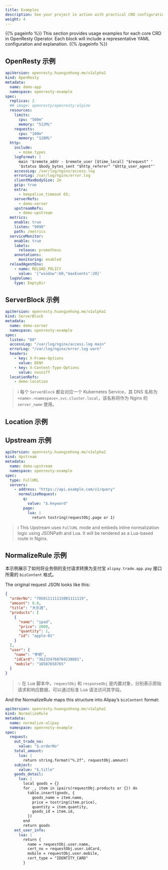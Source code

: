 ```yaml
---
title: Examples
description: See your project in action with practical CRD configurations.
weight: 4
---
```


{{% pageinfo %}}
This section provides usage examples for each core CRD in OpenResty Operator.
Each block will include a representative YAML configuration and explanation.
{{% /pageinfo %}}

## OpenResty 示例

```yaml
apiVersion: openresty.huangzehong.me/v1alpha1
kind: OpenResty
metadata:
  name: demo-app
  namespace: openresty-example
spec:
  replicas: 2
  ## image: openresty/openresty:alpine
  resources:
    limits:
      cpu: "500m"
      memory: "512Mi"
    requests:
      cpu: "100m"
      memory: "128Mi"
  http:
    include:
      - mime.types
    logFormat: |
      main '$remote_addr - $remote_user [$time_local] "$request" '
      '$status $body_bytes_sent "$http_referer" "$http_user_agent"'
    accessLog: /var/log/nginx/access.log
    errorLog: /var/log/nginx/error.log
    clientMaxBodySize: 2m
    gzip: true
    extra:
      - keepalive_timeout 65;
    serverRefs:
      - demo-server
    upstreamRefs:
      - demo-upstream
  metrics:
    enable: true
    listen: "9090"
    path: /metrics
  serviceMonitor:
    enable: true
    labels:
      release: prometheus
    annotations:
      monitoring: enabled
  reloadAgentEnv:
    - name: RELOAD_POLICY
      value: '{"window":60,"maxEvents":20}'
  logVolume:
    type: EmptyDir
```

## ServerBlock 示例

```yaml
apiVersion: openresty.huangzehong.me/v1alpha1
kind: ServerBlock
metadata:
  name: demo-server
  namespace: openresty-example
spec:
  listen: "80"
  accessLog: "/var/log/nginx/access.log main"
  errorLog: "/var/log/nginx/error.log warn"
  headers:
    - key: X-Frame-Options
      value: DENY
    - key: X-Content-Type-Options
      value: nosniff
  locationRefs:
    - demo-location
```

> ℹ️ 每个 `ServerBlock` 都会对应一个 Kubernetes Service，其 DNS 名称为 `<name>.<namespace>.svc.cluster.local`，该名称将作为 Nginx 的 `server_name` 使用。


## Location 示例


## Upstream 示例

```yaml
apiVersion: openresty.huangzehong.me/v1alpha1
kind: Upstream
metadata:
  name: demo-upstream
  namespace: openresty-example
spec:
  type: FullURL
  servers:
    - address: "https://api.example.com/v1/query"
      normalizeRequest:
        q:
          value: "$.keyword"
        page:
          lua: |
            return tostring(requestObj.page or 1)
```

> ℹ️ This Upstream uses `FullURL` mode and embeds inline normalization logic using JSONPath and Lua. It will be rendered as a Lua-based route in Nginx.



## NormalizeRule 示例

本示例展示了如何将业务侧的支付请求转换为支付宝 `alipay.trade.app.pay` 接口所需的 `bizContent` 格式。

The original request JSON looks like this:

```json
{
  "orderNo": "70501111111S001111119",
  "amount": 9.0,
  "title": "大乐透",
  "products": [
    {
      "name": "ipad",
      "price": 2000,
      "quantity": 1,
      "id": "apple-01"
    }
  ],
  "user": {
    "name": "李明",
    "idCard": "362334768769238881",
    "mobile": "16587658765"
  }
}
```

> 💡 在 Lua 脚本中，`requestObj` 和 `responseObj` 是内置对象，分别表示原始请求和响应数据，可以通过标准 Lua 语法访问其字段。

And the NormalizeRule maps this structure into Alipay’s `bizContent` format:

```yaml
apiVersion: openresty.huangzehong.me/v1alpha1
kind: NormalizeRule
metadata:
  name: normalize-alipay
  namespace: openresty-example
spec:
  request:
    out_trade_no:
      value: "$.orderNo"
    total_amount:
      lua: |
        return string.format("%.2f", requestObj.amount)
    subject:
      value: "$.title"
    goods_detail:
      lua: |
        local goods = {}
        for _, item in ipairs(requestObj.products or {}) do
          table.insert(goods, {
            goods_name = item.name,
            price = tostring(item.price),
            quantity = item.quantity,
            goods_id = item.id,
          })
        end
        return goods
    ext_user_info:
      lua: |
        return {
          name = requestObj.user.name,
          cert_no = requestObj.user.idCard,
          mobile = requestObj.user.mobile,
          cert_type = "IDENTITY_CARD"
        }
```
